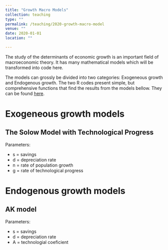 ```yaml
---
title: "Growth Macro Models"
collection: teaching
type: ""
permalink: /teaching/2020-growth-macro-model
venue: ""
date: 2020-01-01
location: ""

---
```


The study of the determinants of economic growth is an important field of macroeconomic theory. It has many mathematical models 
which will be transformed into code here.

The models can grossly be divided into two categories: Exogeneous growth and Endogenous growth. The two R codes present simple, but comprehensive functions that find the results from the models bellow. They can be found [here](https://github.com/pedrohcrocha/GrowthMacroModels).

# Exogeneous growth models

## The Solow Model with Technological Progress

Parameters: 

* s = savings
* d = depreciation rate
* n = rate of population growth
* g = rate of technological progress

# Endogenous growth models

## AK model

Parameters:

* s = savings
* d = depreciation rate
* A = technologial coeficient

